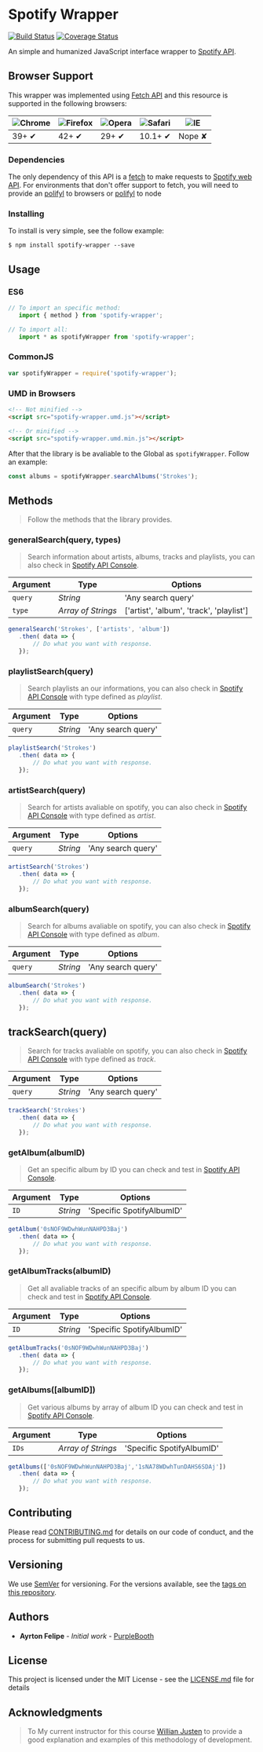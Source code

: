 # Spotify Wrapper

[![Build Status](https://travis-ci.org/tunnes/spotify-wrapper.svg?branch=master)](https://travis-ci.org/tunnes/spotify-wrapper)
[![Coverage Status](https://coveralls.io/repos/github/tunnes/spotify-wrapper/badge.svg?branch=master)](https://coveralls.io/github/tunnes/spotify-wrapper?branch=master)   

An simple and humanized JavaScript interface wrapper to [Spotify API](https://developer.spotify.com/web-api/).

## Browser Support 
This wrapper was implemented using [Fetch API](https://github.com/whatwg/fetch) and this resource is supported in the following browsers: 

![Chrome](https://www.iconsdb.com/icons/preview/black/chrome-xl.png) | ![Firefox](https://www.iconsdb.com/icons/preview/black/firefox-xl.png) | ![Opera](https://www.iconsdb.com/icons/preview/black/opera-xl.png) | ![Safari](https://www.iconsdb.com/icons/preview/black/safari-xl.png) | ![IE](https://www.iconsdb.com/icons/preview/black/internet-explorer-xl.png) |
--- | --- | --- | --- | --- |
39+ ✔ | 42+ ✔ | 29+ ✔ | 10.1+ ✔ | Nope ✘ |

### Dependencies
The only dependency of this API is a [fetch](https://github.com/whatwg/fetch) to make requests to 
[Spotify web API](https://developer.spotify.com/web-api/). For environments that don't offer support to fetch, you will need to provide an
[polifyl](https://github.com/github/fetch) to browsers or [polifyl](https://www.npmjs.com/package/node-fetch) to node

### Installing
To install is very simple, see the follow example:

```
$ npm install spotify-wrapper --save
```
## Usage

### ES6
```js
// To import an specific method: 
   import { method } from 'spotify-wrapper';

// To import all: 
   import * as spotifyWrapper from 'spotify-wrapper';
```
### CommonJS
```js
var spotifyWrapper = require('spotify-wrapper');
```
### UMD in Browsers
```html
<!-- Not minified -->
<script src="spotify-wrapper.umd.js"></script>

<!-- Or minified -->
<script src="spotify-wrapper.umd.min.js"></script>
```
After that the library is be avaliable to the Global as `spotifyWrapper`.
Follow an example:
```js
const albums = spotifyWrapper.searchAlbums('Strokes');
```

## Methods
> Follow the methods that the library provides.

### **generalSearch(query, types)**
> Search information about artists, albums, tracks and playlists, you can also check in [Spotify API Console](https://developer.spotify.com/web-api/console/get-search-item).
 
 | Argument | Type              | Options                                 |
 |----------|-------------------|-----------------------------------------|
 |`query`   |*String*           | 'Any search query'                      |
 |`type`    |*Array of Strings* | ['artist', 'album', 'track', 'playlist']|

 ```js
 generalSearch('Strokes', ['artists', 'album'])
    .then( data => {
        // Do what you want with response.
    });
 ```

 ### **playlistSearch(query)**
> Search playlists an our informations, you can also check in [Spotify API Console](https://developer.spotify.com/web-api/console/get-search-item) with type defined as *playlist*.
 
 | Argument | Type     | Options            |
 |----------|----------|--------------------|
 | `query`  | *String* | 'Any search query' |
 
 ```js
 playlistSearch('Strokes')
    .then( data => {
        // Do what you want with response.
    });
 ```

 ### **artistSearch(query)**
> Search for artists avaliable on spotify, you can also check in [Spotify API Console](https://developer.spotify.com/web-api/console/get-search-item) with type defined as *artist*.
 
 | Argument | Type     | Options            |
 |----------|----------|--------------------|
 | `query`  | *String* | 'Any search query' |
 
 ```js
 artistSearch('Strokes')
    .then( data => {
        // Do what you want with response.
    });
 ```

 ### **albumSearch(query)**
> Search for albums avaliable on spotify, you can also check in [Spotify API Console](https://developer.spotify.com/web-api/console/get-search-item) with type defined as *album*.

 | Argument | Type     | Options            |
 |----------|----------|--------------------|
 | `query`  | *String* | 'Any search query' |
 
 ```js
 albumSearch('Strokes')
    .then( data => {
        // Do what you want with response.
    });
 ```
 
 ## **trackSearch(query)**
> Search for tracks avaliable on spotify, you can also check in [Spotify API Console](https://developer.spotify.com/web-api/console/get-search-item) with type defined as *track*.
 
 | Argument | Type     | Options            |
 |----------|----------|--------------------|
 | `query`  | *String* | 'Any search query' |

 ```js
 trackSearch('Strokes')
    .then( data => {
        // Do what you want with response.
    });
 ```

 ### **getAlbum(albumID)**
> Get an specific album by ID you can check and test in [Spotify API Console](https://developer.spotify.com/web-api/console/get-album/).
 
 | Argument | Type     | Options                           |
 |----------|----------|-----------------------------------|
 | `ID`     | *String* | 'Specific SpotifyAlbumID'          |
 
 ```js
 getAlbum('0sNOF9WDwhWunNAHPD3Baj')
    .then( data => {
        // Do what you want with response.
    });
 ```

 ### **getAlbumTracks(albumID)**
> Get all avaliable tracks of an specific album by album ID you can check and test in [Spotify API Console](https://developer.spotify.com/web-api/console/get-album/).

 | Argument | Type     | Options                           |
 |----------|----------|-----------------------------------|
 | `ID`     | *String* | 'Specific SpotifyAlbumID'          |

 ```js
 getAlbumTracks('0sNOF9WDwhWunNAHPD3Baj')
    .then( data => {
        // Do what you want with response.
    });
 ```

 ### **getAlbums([albumID])**
> Get various albums by array of album ID you can check and test in [Spotify API Console](https://developer.spotify.com/web-api/console/get-album/).

| Argument | Type               | Options                           |
|----------|--------------------|-----------------------------------|
| `IDs`    | *Array of Strings* | 'Specific SpotifyAlbumID'          |
 
 ```js
 getAlbums(['0sNOF9WDwhWunNAHPD3Baj','1sNA78WDwhTunDAHS6SDAj'])
    .then( data => {
        // Do what you want with response.
    });
 ```

## Contributing

Please read [CONTRIBUTING.md](https://gist.github.com/PurpleBooth/b24679402957c63ec426) for details on our code of conduct, and the process for submitting pull requests to us.

## Versioning

We use [SemVer](http://semver.org/) for versioning. For the versions available, see the [tags on this repository](https://github.com/your/project/tags). 

## Authors

* **Ayrton Felipe** - *Initial work* - [PurpleBooth](https://github.com/tunnes)

## License
This project is licensed under the MIT License - see the [LICENSE.md](LICENSE.md) file for details

## Acknowledgments

> To My current instructor for this course [Willian Justen](https://github.com/willianjusten/) to provide a good explanation and examples of this methodology of development.
